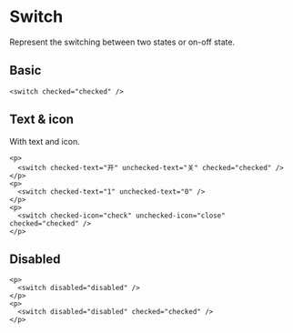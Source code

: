 # Switch

Represent the switching between two states or on-off state.

## Basic

``` switch-basic-demo-xml
<switch checked="checked" />
```

## Text & icon

With text and icon.

``` switch-text-icon-demo-xml
<p>
  <switch checked-text="开" unchecked-text="关" checked="checked" />
</p>
<p>
  <switch checked-text="1" unchecked-text="0" />
</p>
<p>
  <switch checked-icon="check" unchecked-icon="close" checked="checked" />
</p>
```

## Disabled

``` switch-text-icon-demo-xml
<p>
  <switch disabled="disabled" />
</p>
<p>
  <switch disabled="disabled" checked="checked" />
</p>
```
